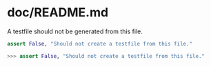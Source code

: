 # doc/README.md

A testfile should not be generated from this file.

```python
assert False, "Should not create a testfile from this file."
```

```py
>>> assert False, "Should not create a testfile from this file."
```
